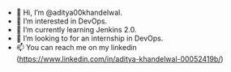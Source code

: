 - 👋 Hi, I’m @aditya00khandelwal.
- 👀 I’m interested in DevOps.
- 🌱 I’m currently learning Jenkins 2.0.
- 💞️ I’m looking to for an internship in DevOps.
- 📫 You can reach me on my linkedin (https://www.linkedin.com/in/aditya-khandelwal-00052419b/)

<!---
aditya00khandelwal/aditya00khandelwal is a ✨ special ✨ repository because its `README.md` (this file) appears on your GitHub profile.
You can click the Preview link to take a look at your changes.
--->
